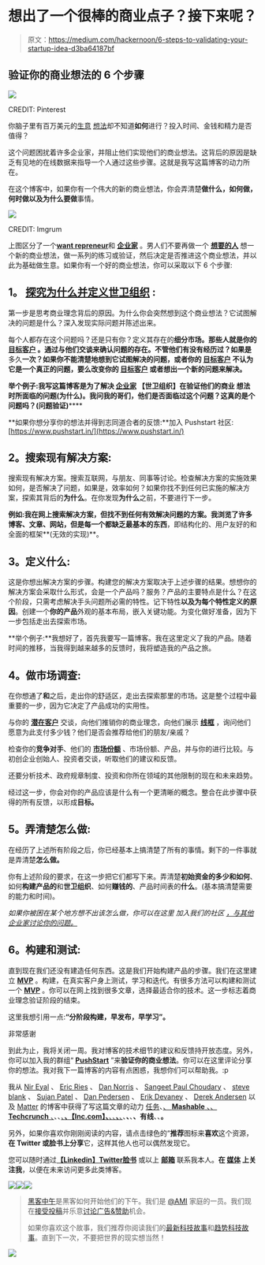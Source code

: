 # 想出了一个很棒的商业点子？接下来呢？

> 原文：<https://medium.com/hackernoon/6-steps-to-validating-your-startup-idea-d3ba64187bf>

## 验证你的商业想法的 6 个步骤

![](img/6ca249a82cecc6ffbfc740347ab78582.png)

CREDIT: Pinterest

你脑子里有百万美元的[生意](https://hackernoon.com/tagged/business) [想法](https://hackernoon.com/tagged/idea)却不知道**如何**进行？投入时间、金钱和精力是否值得？

这个问题困扰着许多企业家，并阻止他们实现他们的商业想法。这背后的原因是缺乏有见地的在线数据来指导一个人通过这些步骤。这就是我写这篇博客的动力所在。

在这个博客中，如果你有一个伟大的新的商业想法，你会弄清楚**做什么，如何做，何时做以及为什么要做**事情。

![](img/9beedfb45a3d06ad543487813869c715.png)

CREDIT: Imgrum

上图区分了一个[**want repreneur**](https://www.quora.com/What-is-a-wantrepreneur)和 [**企业家**](https://www.quora.com/What-is-an-entrepreneur) 。男人们不要再做一个 [**想要的人**](https://www.quora.com/What-is-a-wantrepreneur) 想一个新的商业想法，做一系列的练习或验证，然后决定是否推进这个商业想法，并以此为基础做生意。如果你有一个好的商业想法，你可以采取以下 6 个步骤:

## **1。** [**探究为什么并定义世卫组织**](/@jneeraj0807/first-step-to-validate-your-business-idea-e24d357768ee) **:**

第一步是思考商业理念背后的原因。为什么你会突然想到这个商业想法？它试图解决的问题是什么？深入发现实际问题并陈述出来。

每个人都存在这个问题吗？还是只有你？定义其存在的[](https://en.wikipedia.org/wiki/Market_segmentation)**细分市场。那些人就是你的 [**目标客户**](https://en.wikipedia.org/wiki/Target_market) 。通过与他们交谈来确认问题的存在。不管他们有没有经历过？如果是**多久**一次？如果你不能清楚地想到它试图解决的问题，或者你的 [**目标客户**](https://en.wikipedia.org/wiki/Target_market) 不认为它是一个真正的问题，要么改变你的 [**目标客户**](https://en.wikipedia.org/wiki/Target_market) 或者想出一个新的问题来解决。**

****举个例子:**我写这篇博客是为了解决 [**企业家**](https://www.quora.com/What-is-an-entrepreneur) **【世卫组织】在验证他们的商业** **想法时所面临的**问题(为什么)。我问我的哥们，他们是否面临过这个问题？这真的是个问题吗？**(问题验证)********

**如果你想分享你的想法并得到志同道合者的反馈:**加入 Pushstart 社区:[https://www.pushstart.in/](https://www.pushstart.in/)

## **2。搜索现有解决方案:**

搜索现有解决方案。搜索互联网，与朋友、同事等讨论。检查解决方案的实施效果如何，是否解决了问题，如果是，效率如何？如果你找不到任何已实施的解决方案，探索其背后的**为什么**。在你发现**为什么**之前，不要进行下一步。

**例如:**我在网上搜索解决方案，但找不到任何有效解决问题的方案。我浏览了许多博客、文章、网站，但是每一个**都缺乏最基本的东西**，即结构化的、用户友好的和全面的框架**(无效的实现)**。

## **3。定义什么:**

这是你想出解决方案的步骤。构建您的解决方案取决于上述步骤的结果。想想你的解决方案会采取什么形式，会是一个产品吗？服务？产品的主要特点是什么？在这个阶段，只需考虑解决手头问题所必需的特性。记下特性**以及为每个特性定义的原因**。创建一个**你的产品**外观的基本布局，嵌入关键功能。为变化做好准备，因为下一步包括走出去探索市场。

**举个例子:**我想好了，首先我要写一篇博客。我在这里定义了我的产品。随着时间的推移，当我得到越来越多的反馈时，我将塑造我的产品之旅。

## **4。做市场调查:**

在你想通了**和**之后，走出你的舒适区，走出去探索那里的市场。这是整个过程中最重要的一步，因为它决定了产品成功的实用性。

与你的 [**潜在客户**](http://www.burstcreative.com.au/graphic-design/potential-customers/) 交谈，向他们推销你的商业理念，向他们展示 [**线框**](http://www.experienceux.co.uk/faqs/what-is-wireframing/) ，询问他们愿意为此支付多少钱？他们是否会推荐给他们的朋友/亲戚？

检查你的**竞争对手**、他们的 [**市场份额**](https://en.wikipedia.org/wiki/Market_share) 、市场份额、产品，并与你的进行比较。与初创企业创始人、投资者交谈，听取他们的建议和反馈。

还要分析技术、政府规章制度、投资和你所在领域的其他限制的现在和未来趋势。

经过这一步，你会对你的产品应该是什么有一个更清晰的概念。整合在此步骤中获得的所有反馈，以形成**目标。**

## **5。弄清楚怎么做:**

在经历了上述所有阶段之后，你已经基本上搞清楚了所有的事情。剩下的一件事就是弄清楚**怎么做。**

你有上述阶段的要求，在这一步把它们都写下来。弄清楚**初始资金的多少和如何**、如何**构建产品的**和**世卫组织**、如何**赚钱的**、产品时间表的**什么**。(基本搞清楚需要的能力和时间)。

*如果你被困在某个地方想不出该怎么做，你可以在这里* *加入我们的社区* [*，与其他企业家讨论你的问题。*](https://www.pushstart.in/)

## **6。构建和测试:**

直到现在我们还没有建造任何东西。这是我们开始构建产品的步骤。我们在这里建立 [**MVP**](https://en.wikipedia.org/wiki/Minimum_viable_product) 。构建，在真实客户身上测试，学习和迭代。有很多方法可以构建和测试一个 [**MVP**](https://en.wikipedia.org/wiki/Minimum_viable_product) 。你可以在网上找到很多文章，选择最适合你的技术。这一步标志着商业理念验证阶段的结束。

这里我想引用一点:**“分阶段构建，早发布，早学习”。**

非常感谢

到此为止，我将关闭一周。我对博客的技术细节的建议和反馈持开放态度。另外，你可以加入我的群组“ [**PushStart**](https://www.pushstart.in/) ”来**验证你的商业想法**。你可以在这里评论分享你的想法。我对我下一篇博客的内容有点困惑，我想你们可以帮助我。:p

我从 [Nir Eyal](https://medium.com/u/295258f6269d?source=post_page-----d3ba64187bf--------------------------------) 、 [Eric Ries](https://medium.com/u/d2f31bf094c6?source=post_page-----d3ba64187bf--------------------------------) 、 [Dan Norris](https://medium.com/u/788f1003728f?source=post_page-----d3ba64187bf--------------------------------) 、 [Sangeet Paul Choudary](https://medium.com/u/97681fc2dd9d?source=post_page-----d3ba64187bf--------------------------------) 、 [steve blank](https://medium.com/u/16b8f3e95f9b?source=post_page-----d3ba64187bf--------------------------------) 、 [Sujan Patel](https://medium.com/u/809f90c2de5d?source=post_page-----d3ba64187bf--------------------------------) 、 [Dan Pedersen](https://medium.com/u/6f9214a674fa?source=post_page-----d3ba64187bf--------------------------------) 、 [Erik Devaney](https://medium.com/u/c3940e449b62?source=post_page-----d3ba64187bf--------------------------------) 、 [Derek Andersen](https://medium.com/u/d96759966e3c?source=post_page-----d3ba64187bf--------------------------------) 以及 [Matter](https://medium.com/matter) 的博客中获得了写这篇文章的动力 [任务](https://medium.com/the-mission)、[、 **Mashable** 、](http://mashable.com/)[、 **Techcrunch** 、](https://techcrunch.com/)、、[、**、【Inc.com】、**、](http://www.inc.com/)[、**、**、](http://www.theverge.com/)、**、**、**、有线**、、**。**

另外，如果你喜欢你刚刚阅读的内容，请点击绿色的“**推荐**图标来**喜欢**这个资源，**在 **Twitter 或脸书**上分享**它，这样其他人也可以偶然发现它。

您可以随时通过[**【Linkedin】**](https://www.linkedin.com/in/jneeraj0807)[**Twitter**](https://twitter.com/jneeraj0807)[**脸书**](https://www.facebook.com/jneeraj0807) 或以上 [**邮箱**](http://0807jneeraj@gmail.com) 联系我本人。**在 [**媒体**](/@jneeraj0807) 上关注我**，以便在未来访问更多此类博客。

[![](img/50ef4044ecd4e250b5d50f368b775d38.png)](http://bit.ly/HackernoonFB)[![](img/979d9a46439d5aebbdcdca574e21dc81.png)](https://goo.gl/k7XYbx)[![](img/2930ba6bd2c12218fdbbf7e02c8746ff.png)](https://goo.gl/4ofytp)

> [黑客中午](http://bit.ly/Hackernoon)是黑客如何开始他们的下午。我们是 [@AMI](http://bit.ly/atAMIatAMI) 家庭的一员。我们现在[接受投稿](http://bit.ly/hackernoonsubmission)并乐意[讨论广告&赞助](mailto:partners@amipublications.com)机会。
> 
> 如果你喜欢这个故事，我们推荐你阅读我们的[最新科技故事](http://bit.ly/hackernoonlatestt)和[趋势科技故事](https://hackernoon.com/trending)。直到下一次，不要把世界的现实想当然！

![](img/be0ca55ba73a573dce11effb2ee80d56.png)